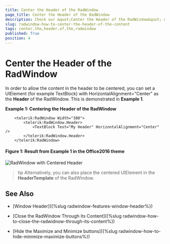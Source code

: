 ```yaml
---
title: Center the Header of the RadWindow
page_title: Center the Header of the RadWindow
description: Check our &quot;Center the Header of the RadWindow&quot; documentation article for the RadWindow {{ site.framework_name }} control.
slug: radwindow-how-to-center-the-header-of-the-content
tags: center,the,header,of,the,radwindow
published: True
position: 4
---
```


# Center the Header of the RadWindow

In order to allow the content in the header to be centered, you can set a UIElement (for example TextBlock) with HorizontalAlignment="Center" as the __Header__ of the RadWindow. This is demonstrated in __Example 1__.

__Example 1: Centering the Header of the RadWindow__

```XAML
	<telerik:RadWindow Width="380">
	    <telerik:RadWindow.Header>
	        <TextBlock Text="My Header" HorizontalAlignment="Center" />
	    </telerik:RadWindow.Header>
	</telerik:RadWindow>
```

#### __Figure 1: Result from Example 1 in the Office2016 theme__
![RadWindow with Centered Header](images/RadWindow_How_To_Center_the_Header_01.png)

>tip Alternatively, you can also place the centered UIElement in the __HeaderTemplate__ of the RadWindow.

## See Also

 * [Window Header]({%slug radwindow-features-window-header%})

 * [Close the RadWindow Through its Content]({%slug radwindow-how-to-close-the-radwidnow-through-its-content%})

 * [Hide the Maximize and Minimize buttons]({%slug radwindow-how-to-hide-minimize-maximize-buttons%})
